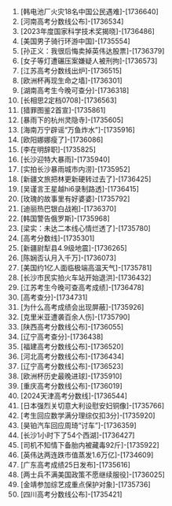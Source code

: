 
1. [韩电池厂火灾18名中国公民遇难]-[1736640]
1. [河南高考分数线公布]-[1736534]
1. [2023年度国家科学技术奖揭晓]-[1736486]
1. [美国男子骑行环游中国]-[1735554]
1. [孙正义：我很后悔卖掉英伟达股票]-[1736379]
1. [女子等灯遭碾压案嫌疑人被刑拘]-[1736573]
1. [江苏高考分数线出炉]-[1736515]
1. [欧洲杯再现生命之墙]-[1736301]
1. [湖南高考生今晚可查分]-[1736318]
1. [长相思2定档0708]-[1736563]
1. [猎罪图鉴2首宣]-[1735861]
1. [暴雨下的杭州灵隐寺]-[1735605]
1. [海南万宁辟谣“万鱼炸水”]-[1735916]
1. [欧阳娜娜瘦了]-[1736086]
1. [李在明辞职]-[1735825]
1. [长沙迎特大暴雨]-[1735940]
1. [实拍长沙暴雨城市内涝]-[1735952]
1. [新疆文旅把林更新硬转过去了]-[1736425]
1. [吴谨言王星越hi6录制路透]-[1736415]
1. [玫瑰的故事里有好婆婆]-[1735792]
1. [迪丽热巴银白战袍]-[1736370]
1. [韩国警告俄罗斯]-[1735968]
1. [梁实：未达二本线心情烂透了]-[1735780]
1. [高考分数线]-[1735301]
1. [新疆尉犁县4.9级地震]-[1736265]
1. [陈娴否认月入千万]-[1736073]
1. [美国约1亿人面临极端高温天气]-[1735781]
1. [长沙市民实拍火车站开始退洪]-[1736432]
1. [江苏考生今晚可查高考成绩]-[1736478]
1. [高考查分]-[1734731]
1. [为什么高考成绩会出现屏蔽]-[1735926]
1. [克里米亚遭袭百余人伤]-[1735790]
1. [陕西高考分数线公布]-[1736055]
1. [辽宁高考查分]-[1736438]
1. [福建高考分数线公布]-[1736520]
1. [河北高考分数线公布]-[1736434]
1. [辽宁高考分数线公布]-[1736523]
1. [欧洲杯历史最晚进球]-[1735910]
1. [重庆高考分数线公布]-[1736019]
1. [2024天津高考分数线]-[1736544]
1. [日本强烈关切意大利设慰安妇铜像]-[1735766]
1. [考生回应数学满分理综仅扣3分]-[1735920]
1. [昊铂汽车回应周琦“讨车”]-[1736359]
1. [长沙1小时下了54个西湖]-[1736427]
1. [司机不知情下备胎内被藏毒92斤]-[1735922]
1. [英伟达两连跌市值蒸发1.6万亿]-[1734609]
1. [广东高考成绩25日发布]-[1735616]
1. [两士兵不满美国政策不愿继续服役]-[1736025]
1. [金靖参加综艺成重点保护对象]-[1735736]
1. [四川高考分数线公布]-[1735421]